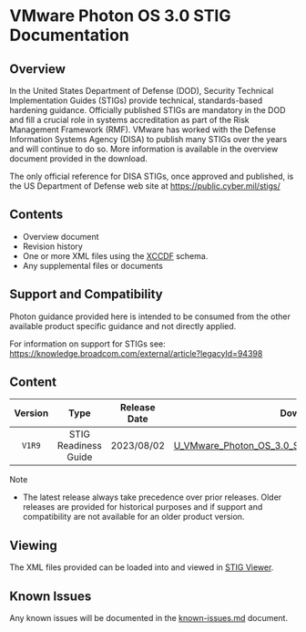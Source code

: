 # VMware Photon OS 3.0 STIG Documentation

## Overview
In the United States Department of Defense (DOD), Security Technical Implementation Guides (STIGs) provide technical, standards-based hardening guidance. Officially published STIGs are mandatory in the DOD and fill a crucial role in systems accreditation as part of the Risk Management Framework (RMF). VMware has worked with the Defense Information Systems Agency (DISA) to publish many STIGs over the years and will continue to do so. More information is available in the overview document provided in the download.

The only official reference for DISA STIGs, once approved and published, is the US Department of Defense web site at https://public.cyber.mil/stigs/

## Contents
- Overview document
- Revision history
- One or more XML files using the [XCCDF](https://csrc.nist.gov/Projects/Security-Content-Automation-Protocol/Specifications/xccdf) schema.
- Any supplemental files or documents

## Support and Compatibility
Photon guidance provided here is intended to be consumed from the other available product specific guidance and not directly applied.

For information on support for STIGs see: https://knowledge.broadcom.com/external/article?legacyId=94398

## Content
|      Version      |        Type        |     Release Date   |      Download      |
|:-----------------:|:------------------:|:------------------:|:------------------:|
|     `V1R9`        |STIG Readiness Guide|     2023/08/02     |[U_VMware_Photon_OS_3.0_STIG_Readiness_Guide_v1r9.zip](U_VMware_Photon_OS_3.0_STIG_Readiness_Guide_v1r9.zip)|

> [!NOTE]
> - The latest release always take precedence over prior releases. Older releases are provided for historical purposes and if support and compatibility are not available for an older product version.  

## Viewing
The XML files provided can be loaded into and viewed in [STIG Viewer](https://public.cyber.mil/stigs/stig-viewing-tools/).  

## Known Issues
Any known issues will be documented in the [known-issues.md](known-issues.md) document.  
